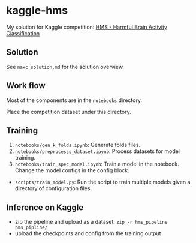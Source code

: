 # kaggle-hms

My solution for Kaggle competition: [HMS - Harmful Brain Activity Classification](https://www.kaggle.com/competitions/hms-harmful-brain-activity-classification/overview)


## Solution
See `maxc_solution.md` for the solution overview.

## Work flow
Most of the components are in the `notebooks` directory.

Place the competition dataset under this directory.


## Training
1. `notebooks/gen_k_folds.ipynb`: Generate folds files.
2. `notebooks/preprocesss_dataset.ipynb`: Process datasets for model training.
3. `notebooks/train_spec_model.ipynb`: Train a model in the notebook. Change the model configs in the config block.


- `scripts/train_model.py`: Run the script to train multiple models given a directory of configuration files.

## Inference on Kaggle
- zip the pipeline and upload as a dataset: `zip -r hms_pipeline hms_pipline/`
- upload the checkpoints and config from the training output
